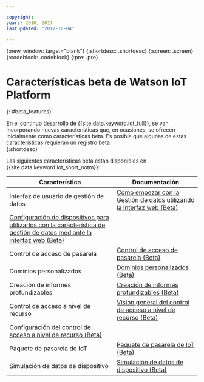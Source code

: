 ```yaml
---

copyright:
years: 2016, 2017
lastupdated: "2017-10-04"

---
```


{:new_window: target="blank"}
{:shortdesc: .shortdesc}
{:screen: .screen}
{:codeblock: .codeblock}
{:pre: .pre}

# Características beta de Watson IoT Platform
{: #beta_features}

En el continuo desarrollo de {{site.data.keyword.iot_full}}, se van incorporando nuevas características que, en ocasiones, se ofrecen inicialmente como características beta. Es posible que algunas de estas características requieran un registro beta.  
{:shortdesc}

Las siguientes características beta están disponibles en {{site.data.keyword.iot_short_notm}}:

Característica | Documentación 
------------- | -------------
Interfaz de usuario de gestión de datos| [Cómo empezar con la Gestión de datos utilizando la interfaz web (Beta)](GA_information_management/im_ui_flow.html#gs_web)
 | [Configuración de dispositivos para utilizarlos con la característica de gestión de datos mediante la interfaz web (Beta)](GA_information_management/im_config_devices.html#im_config_devices)
Control de acceso de pasarela| [Control de acceso de pasarela (Beta)](gateways/gateway-access-control.html#gateway-access-control)
Dominios personalizados| [Dominios personalizados (Beta)](reference/security/set_up_certificates.html#custom-domains)
Creación de informes profundizables| [Creación de informes profundizables (Beta)](reference/security/RM_security.html#drill-down)
Control de acceso a nivel de recurso| [Visión general del control de acceso a nivel de recurso (Beta)](reference/rlac_overview.html#RLAC_overview) 
 | [Configuración del control de acceso a nivel de recurso (Beta)](reference/rlac.html#configure_RLAC)
Paquete de pasarela de IoT| [Paquete de pasarela de IoT (Beta)](gateways/iotgw.html#gw_package)
Simulación de datos de dispositivo| [Simulación de datos de dispositivo (Beta)](devices/device_sim.html)
